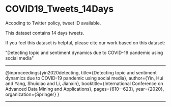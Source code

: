 # COVID19_Tweets_14Days

Accoding to Twitter policy, tweet ID available.

This dataset contains 14 days tweets.

If you feel this dataset is helpful, please cite our work based on this dataset:

"Detecting topic and sentiment dynamics due to COVID-19 pandemic using social media"

---------------------------------------------------------------------------------------------

@inproceedings{yin2020detecting,
  title={Detecting topic and sentiment dynamics due to COVID-19 pandemic using social media},
  author={Yin, Hui and Yang, Shuiqiao and Li, Jianxin},
  booktitle={International Conference on Advanced Data Mining and Applications},
  pages={610--623},
  year={2020},
  organization={Springer}
}

----------------------------------------------------------------------------------------------
